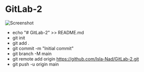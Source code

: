 # GitLab-2

![Screenshot](https://f4n3x6c5.stackpathcdn.com/article/what-is-git-github-and-github-desktop-and-create-a-git-repository-in-github-usi/Images/github.png)

- echo "# GitLab-2" >> README.md
- git init
- git add .
- git commit -m "Initial commit"
- git branch -M main
- git remote add origin https://github.com/Isla-Nad/GitLab-2.git
- git push -u origin main

